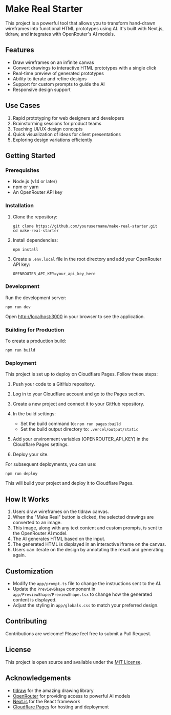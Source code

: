 # Make Real Starter

This project is a powerful tool that allows you to transform hand-drawn wireframes into functional HTML prototypes using AI. It's built with Next.js, tldraw, and integrates with OpenRouter's AI models.

## Features

- Draw wireframes on an infinite canvas
- Convert drawings to interactive HTML prototypes with a single click
- Real-time preview of generated prototypes
- Ability to iterate and refine designs
- Support for custom prompts to guide the AI
- Responsive design support

## Use Cases

1. Rapid prototyping for web designers and developers
2. Brainstorming sessions for product teams
3. Teaching UI/UX design concepts
4. Quick visualization of ideas for client presentations
5. Exploring design variations efficiently

## Getting Started

### Prerequisites

- Node.js (v14 or later)
- npm or yarn
- An OpenRouter API key

### Installation

1. Clone the repository:
   ```
   git clone https://github.com/yourusername/make-real-starter.git
   cd make-real-starter
   ```

2. Install dependencies:
   ```
   npm install
   ```

3. Create a `.env.local` file in the root directory and add your OpenRouter API key:
   ```
   OPENROUTER_API_KEY=your_api_key_here
   ```

### Development

Run the development server:

```
npm run dev
```

Open [http://localhost:3000](http://localhost:3000) in your browser to see the application.

### Building for Production

To create a production build:

```
npm run build
```

### Deployment

This project is set up to deploy on Cloudflare Pages. Follow these steps:

1. Push your code to a GitHub repository.

2. Log in to your Cloudflare account and go to the Pages section.

3. Create a new project and connect it to your GitHub repository.

4. In the build settings:
   - Set the build command to: `npm run pages:build`
   - Set the build output directory to: `.vercel/output/static`

5. Add your environment variables (OPENROUTER_API_KEY) in the Cloudflare Pages settings.

6. Deploy your site.

For subsequent deployments, you can use:

```
npm run deploy
```

This will build your project and deploy it to Cloudflare Pages.

## How It Works

1. Users draw wireframes on the tldraw canvas.
2. When the "Make Real" button is clicked, the selected drawings are converted to an image.
3. This image, along with any text content and custom prompts, is sent to the OpenRouter AI model.
4. The AI generates HTML based on the input.
5. The generated HTML is displayed in an interactive iframe on the canvas.
6. Users can iterate on the design by annotating the result and generating again.

## Customization

- Modify the `app/prompt.ts` file to change the instructions sent to the AI.
- Update the `PreviewShape` component in `app/PreviewShape/PreviewShape.tsx` to change how the generated content is displayed.
- Adjust the styling in `app/globals.css` to match your preferred design.

## Contributing

Contributions are welcome! Please feel free to submit a Pull Request.

## License

This project is open source and available under the [MIT License](LICENSE).

## Acknowledgements

- [tldraw](https://www.tldraw.com/) for the amazing drawing library
- [OpenRouter](https://openrouter.ai/) for providing access to powerful AI models
- [Next.js](https://nextjs.org/) for the React framework
- [Cloudflare Pages](https://pages.cloudflare.com/) for hosting and deployment
